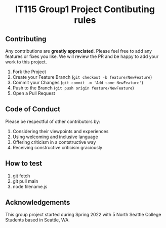 <!-- PROJECT NAME -->
<p align="center">
  <h1 align="center">IT115 Group1 Project Contibuting rules</h1>
  <p align="center">
  <!-- CONTRIBUTING -->
  
## Contributing

Any contributions are **greatly appreciated**. Please feel free to add any features or fixes you like. We will review the PR and be happy to add your work to this project.

1. Fork the Project
2. Create your Feature Branch (`git checkout -b feature/NewFeature`)
3. Commit your Changes (`git commit -m 'Add some NewFeature'`)
4. Push to the Branch (`git push origin feature/NewFeature`)
5. Open a Pull Request
  
## Code of Conduct
  
Please be respectful of other contributors by:
  
1. Considering their viewpoints and experiences
2. Using welcoming and inclusive language
3. Offering criticism in a contstructive way
4. Receiving constructive criticism graciously
  
## How to test
  1. git fetch
  2. git pull main
  3. node filename.js


<!-- ACKNOWLEDGEMENTS -->
## Acknowledgements

This group project started during Spring 2022 with 5 North Seattle College Students based in Seattle, WA.
